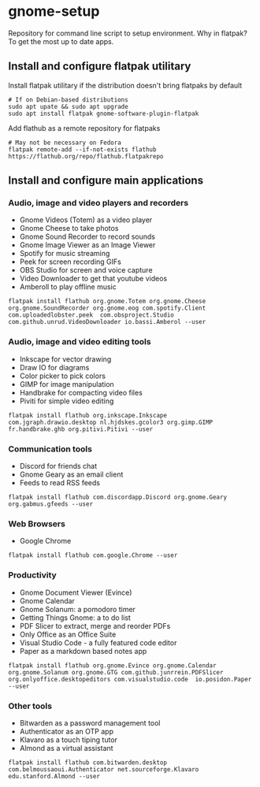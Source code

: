# gnome-setup
Repository for command line script to setup environment.
Why in flatpak? To get the most up to date apps.

## Install and configure flatpak utilitary
Install flatpak utilitary if the distribution doesn't bring flatpaks by default
```
# If on Debian-based distributions
sudo apt upate && sudo apt upgrade
sudo apt install flatpak gnome-software-plugin-flatpak
```
Add flathub as a remote repository for flatpaks
```
# May not be necessary on Fedora
flatpak remote-add --if-not-exists flathub https://flathub.org/repo/flathub.flatpakrepo
```

## Install and configure main applications

### Audio, image and video players and recorders
- Gnome Videos (Totem) as a video player
- Gnome Cheese to take photos
- Gnome Sound Recorder to record sounds
- Gnome Image Viewer as an Image Viewer
- Spotify for music streaming
- Peek for screen recording GIFs
- OBS Studio for screen and voice capture
- Video Downloader to get that youtube videos
- Amberoll to play offline music
```
flatpak install flathub org.gnome.Totem org.gnome.Cheese org.gnome.SoundRecorder org.gnome.eog com.spotify.Client com.uploadedlobster.peek  com.obsproject.Studio com.github.unrud.VideoDownloader io.bassi.Amberol --user
```
### Audio, image and video editing tools
- Inkscape for vector drawing
- Draw IO for diagrams
- Color picker to pick colors
- GIMP for image manipulation
- Handbrake for compacting video files
- Piviti for simple video editing
```
flatpak install flathub org.inkscape.Inkscape com.jgraph.drawio.desktop nl.hjdskes.gcolor3 org.gimp.GIMP fr.handbrake.ghb org.pitivi.Pitivi --user
```

### Communication tools
- Discord for friends chat
- Gnome Geary as an email client
- Feeds to read RSS feeds
```
flatpak install flathub com.discordapp.Discord org.gnome.Geary org.gabmus.gfeeds --user
```

### Web Browsers
- Google Chrome
```
flatpak install flathub com.google.Chrome --user
```
### Productivity
- Gnome Document Viewer (Evince)
- Gnome Calendar
- Gnome Solanum: a pomodoro timer
- Getting Things Gnome: a to do list
- PDF Slicer to extract, merge and reorder PDFs
- Only Office as an Office Suite
- Visual Studio Code - a fully featured code editor
- Paper as a markdown based notes app
```
flatpak install flathub org.gnome.Evince org.gnome.Calendar org.gnome.Solanum org.gnome.GTG com.github.junrrein.PDFSlicer org.onlyoffice.desktopeditors com.visualstudio.code  io.posidon.Paper --user
```
### Other tools
- Bitwarden as a password management tool
- Authenticator as an OTP app
- Klavaro as a touch tiping tutor
- Almond as a virtual assistant
```
flatpak install flathub com.bitwarden.desktop com.belmoussaoui.Authenticator net.sourceforge.Klavaro edu.stanford.Almond --user
```

